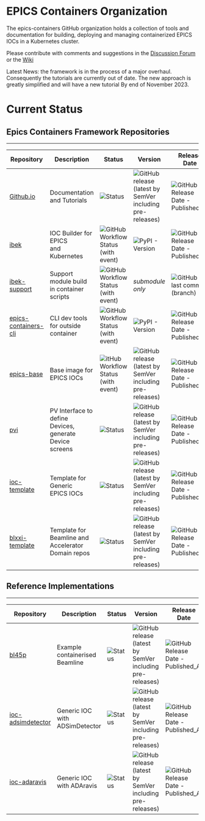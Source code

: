 # EPICS Containers Organization

The epics-containers GitHub organization holds a collection of tools and documentation for building, deploying and managing containerized EPICS IOCs in a Kubernetes cluster.

Please contribute with comments and suggestions in the [Discussion Forum](https://github.com/epics-containers/epics-containers.github.io/discussions)
or the [Wiki](https://github.com/epics-containers/epics-containers.github.io/wiki)

Latest News: the framework is in the process of a major overhaul. Consequently
the tutorials are currently out of date. The new approach is greatly simplified
and will have a new tutorial By end of November 2023.

# Current Status

## Epics Containers Framework Repositories
--------------------------------------------------------------
| Repository | Description | Status | Version | Release Date |
|------------|-------------|--------|---------|--------------|
|[Github.io](https://github.com/epics-containers/epics-containers-github.io)| Documentation and Tutorials |![Status](https://img.shields.io/github/actions/workflow/status/epics-containers/epics-containers.github.io/docs.yml)|![GitHub release (latest by SemVer including pre-releases)](https://img.shields.io/github/release/epics-containers/epics-containers.github.io/all?include_prereleases)|![GitHub Release Date - Published_At](https://img.shields.io/github/release-date/epics-containers/epics-containers.github.io?label=date)
|[ibek](https://github.com/epics-containers/ibek)| IOC Builder for EPICS<br>and Kubernetes|![GitHub Workflow Status (with event)](https://img.shields.io/github/actions/workflow/status/epics-containers/ibek/code.yml)|![PyPI - Version](https://img.shields.io/pypi/v/ibek)|![GitHub Release Date - Published_At](https://img.shields.io/github/release-date/epics-containers/ibek?label=date)
|[ibek-support](https://github.com/epics-containers/ibek-support)|Support module build<br>in container scripts|![GitHub Workflow Status (with event)](https://img.shields.io/github/actions/workflow/status/epics-containers/ibek-support/buiild.yml?style=plastic)|*submodule only*|![GitHub last commit (branch)](https://img.shields.io/github/last-commit/epics-containers/ibek-support/main?label=date)
|[epics-containers-cli](https://github.com/epics-containers/epics-containers-cli)| CLI dev tools<br>for outside container| ![GitHub Workflow Status (with event)](https://img.shields.io/github/actions/workflow/status/epics-containers/epics-containers-cli/code.yml)|![PyPI - Version](https://img.shields.io/pypi/v/epics-containers-cli)|![GitHub Release Date - Published_At](https://img.shields.io/github/release-date/epics-containers/epics-containers-cli?label=date)
|[epics-base](https://github.com/epics-containers/epics-base)| Base image for EPICS IOCs|![itHub Workflow Status (with event)](https://img.shields.io/github/actions/workflow/status/epics-containers/epics-base/buiild.yml)|![GitHub release (latest by SemVer including pre-releases)](https://img.shields.io/github/release/epics-containers/epics-base/all?include_prereleases)|![GitHub Release Date - Published_At](https://img.shields.io/github/release-date/epics-containers/epics-base?label=date)
|[pvi](https://github.com/epics-containers/pvi)| PV Interface to define Devices,<br>generate Device screens|![Status](https://img.shields.io/github/actions/workflow/status/epics-containers/pvi/code.yml)|![GitHub release (latest by SemVer including pre-releases)](https://img.shields.io/github/release/epics-containers/pvi/all?include_prereleases)|![GitHub Release Date - Published_At](https://img.shields.io/github/release-date/epics-containers/pvi?label=date)
|[ioc-template](https://github.com/epics-containers/ioc-template)| Template for Generic<br>EPICS IOCs|![Status](https://img.shields.io/github/actions/workflow/status/epics-containers/ioc-template/buiild.yml)|![GitHub release (latest by SemVer including pre-releases)](https://img.shields.io/github/release/epics-containers/ioc-template/all?include_prereleases)|![GitHub Release Date - Published_At](https://img.shields.io/github/release-date/epics-containers/ioc-template?label=date)
|[blxxi-template](https://github.com/epics-containers/blxxi-template)| Template for Beamline and<br>Accelerator Domain repos|![Status](https://img.shields.io/github/actions/workflow/status/epics-containers/blxxi-template/build.yml)|![GitHub release (latest by SemVer including pre-releases)](https://img.shields.io/github/release/epics-containers/blxxi-template/all?include_prereleases)|![GitHub Release Date - Published_At](https://img.shields.io/github/release-date/epics-containers/blxxi-template?label=date)

## Reference Implementations

--------------------------------------------------------------
| Repository | Description | Status | Version | Release Date |
|------------|-------------|--------|---------|--------------|
|[bl45p](https://github.com/epics-containers/bl45p)| Example containerised Beamline|![Status](https://img.shields.io/github/actions/workflow/status/epics-containers/bl45p/verify.yml)|![GitHub release (latest by SemVer including pre-releases)](https://img.shields.io/github/release/epics-containers/bl45p/all?include_prereleases)|![GitHub Release Date - Published_At](https://img.shields.io/github/release-date/epics-containers/bl45p?label=date)
|[ioc-adsimdetector](https://github.com/epics-containers/ioc-adsimdetector)| Generic IOC with ADSimDetector|![Status](https://img.shields.io/github/actions/workflow/status/epics-containers/ioc-adsimdetector/buiild.yml)|![GitHub release (latest by SemVer including pre-releases)](https://img.shields.io/github/release/epics-containers/ioc-adsimdetector/all?include_prereleases)|![GitHub Release Date - Published_At](https://img.shields.io/github/release-date/epics-containers/ioc-adsimdetector?label=date)
|[ioc-adaravis](https://github.com/epics-containers/ioc-adaravis)| Generic IOC with ADAravis|![Status](https://img.shields.io/github/actions/workflow/status/epics-containers/ioc-adaravis/buiild.yml)|![GitHub release (latest by SemVer including pre-releases)](https://img.shields.io/github/release/epics-containers/ioc-adaravis/all?include_prereleases)|![GitHub Release Date - Published_At](https://img.shields.io/github/release-date/epics-containers/ioc-adaravis?label=date)